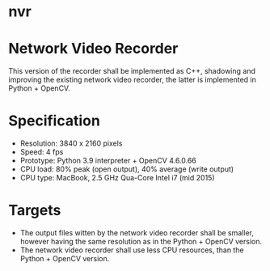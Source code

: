 # nvr
# Network Video Recorder
This version of the recorder shall be implemented as C++, shadowing and improving the existing network video recorder, the latter is implemented in Python + OpenCV.

# Specification
- Resolution: 3840 x 2160 pixels
- Speed: 4 fps
- Prototype: Python 3.9 interpreter + OpenCV 4.6.0.66
- CPU load: 80% peak (open output), 40% average (write output)
- CPU type: MacBook, 2.5 GHz Qua-Core Intel i7 (mid 2015)

# Targets
- The output files witten by the network video recorder shall be smaller, however having the same resolution as in the Python + OpenCV version.
- The network video recorder shall use less CPU resources, than the Python + OpenCV version.

